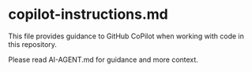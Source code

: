 # copilot-instructions.md

This file provides guidance to GitHub CoPilot when working with code in this repository.

Please read AI-AGENT.md for guidance and more context.